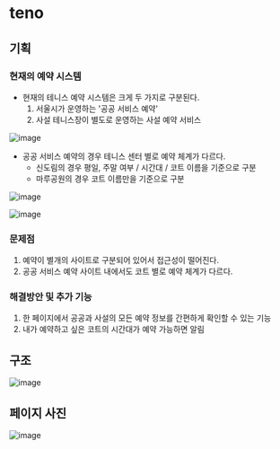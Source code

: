 # teno

## 기획

### 현재의 예약 시스템

- 현재의 테니스 예약 시스템은 크게 두 가지로 구분된다. 
  1. 서울시가 운영하는 '공공 서비스 예약'
  2. 사설 테니스장이 별도로 운영하는 사설 예약 서비스

![image](https://user-images.githubusercontent.com/92210823/215252899-b688f63d-96c9-459c-be60-dce17467ac3f.png)

- 공공 서비스 예약의 경우 테니스 센터 별로 예약 체계가 다르다.
  - 신도림의 경우 평일, 주말 여부 / 시간대 / 코트 이름을 기준으로 구분
  - 마루공원의 경우 코트 이름만을 기준으로 구분
  
![image](https://user-images.githubusercontent.com/92210823/215255357-b0fc7513-ba93-4d99-a54f-a61473c6b8b5.png)

![image](https://user-images.githubusercontent.com/92210823/215255367-ce61703d-b1cf-445d-808a-4f89fa598383.png)

### 문제점

1. 예약이 별개의 사이트로 구분되어 있어서 접근성이 떨어진다.
2. 공공 서비스 예약 사이트 내에서도 코트 별로 예약 체계가 다르다.

### 해결방안 및 추가 기능

1. 한 페이지에서 공공과 사설의 모든 예약 정보를 간편하게 확인할 수 있는 기능
2. 내가 예약하고 싶은 코트의 시간대가 예약 가능하면 알림

## 구조

![image](https://user-images.githubusercontent.com/92210823/215259740-6af679ed-ab50-4a2a-b9a9-968e13a9fd84.png)

## 페이지 사진

![image](https://user-images.githubusercontent.com/92210823/215410736-67408e3b-060d-43dd-bad3-7e32578027fa.png)
